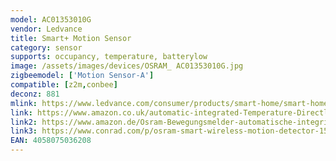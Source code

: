 ```yaml
---
model: AC01353010G
vendor: Ledvance
title: Smart+ Motion Sensor
category: sensor
supports: occupancy, temperature, batterylow
image: /assets/images/devices/OSRAM_ AC01353010G.jpg
zigbeemodel: ['Motion Sensor-A']
compatible: [z2m,conbee]
deconz: 881
mlink: https://www.ledvance.com/consumer/products/smart-home/smart-home-products-with-zigbee-technology/smart-home-components/smart-motion-sensor/index.jsp
link: https://www.amazon.co.uk/automatic-integrated-Temperature-Directly-compatible/dp/B074KHZZ6B
link2: https://www.amazon.de/Osram-Bewegungsmelder-automatische-integrierter-Temperatursensor/dp/B074KHZZ6B
link3: https://www.conrad.com/p/osram-smart-wireless-motion-detector-1596991
EAN: 4058075036208
---
```

